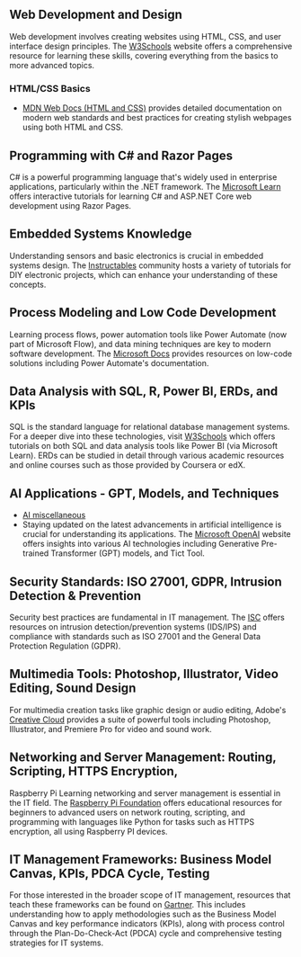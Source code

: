 ## Web Development and Design
Web development involves creating websites using HTML, CSS, and user interface
design principles. The [W3Schools](https://www.w3schools.com/) website offers a
comprehensive resource for learning these skills, covering everything from the
basics to more advanced topics.

### HTML/CSS Basics
- [MDN Web Docs (HTML and CSS)](https://developer.mozilla.org/en-US/docs/Web/HTML) provides detailed documentation on modern web standards and best practices for creating stylish webpages using both HTML and CSS.

## Programming with C# and Razor Pages

C# is a powerful programming language that's widely used in enterprise
applications, particularly within the .NET framework. The [Microsoft
Learn](https://learn.microsoft.com/) offers interactive tutorials for learning
C# and ASP.NET Core web development using Razor Pages.

## Embedded Systems Knowledge
Understanding sensors and basic electronics is crucial in embedded systems
design. The [Instructables](http://www.instructables.com/category/electronic-circuits/) community hosts a variety of tutorials for DIY electronic projects, which can enhance your understanding of these concepts.

## Process Modeling and Low Code Development
Learning process flows, power automation tools like Power Automate (now part of
Microsoft Flow), and data mining techniques are key to modern software
development. The [Microsoft Docs](https://docs.microsoft.com/) provides
resources on low-code solutions including Power Automate's documentation.

## Data Analysis with SQL, R, Power BI, ERDs, and KPIs
SQL is the standard language for relational database management systems. For a
deeper dive into these technologies, visit
[W3Schools](https://www.w3schools.com/sql/) which offers tutorials on both SQL
and data analysis tools like Power BI (via Microsoft Learn). ERDs can be
studied in detail through various academic resources and online courses such as
those provided by Coursera or edX.

## AI Applications - GPT, Models, and Techniques

- [AI miscellaneous](artificial-intelligence/ai)
- Staying updated on the latest advancements in artificial intelligence is
crucial for understanding its applications. The [Microsoft
OpenAI](https://openai.com/) website offers insights into various AI
technologies including Generative Pre-trained Transformer (GPT) models, and
Tict Tool.

## Security Standards: ISO 27001, GDPR, Intrusion Detection & Prevention
Security best practices are fundamental in IT management. The
[ISC](https://isc.org/) offers resources on intrusion detection/prevention
systems (IDS/IPS) and compliance with standards such as ISO 27001 and the
General Data Protection Regulation (GDPR).

## Multimedia Tools: Photoshop, Illustrator, Video Editing, Sound Design
For multimedia creation tasks like graphic design or audio editing, Adobe's
[Creative Cloud](https://www.adobe.com/products/creative-cloud.html) provides a
suite of powerful tools including Photoshop, Illustrator, and Premiere Pro for
video and sound work.

## Networking and Server Management: Routing, Scripting, HTTPS Encryption,
Raspberry Pi
Learning networking and server management is essential in the IT field. The
[Raspberry Pi Foundation](https://www.raspberrypi.org/learn/) offers
educational resources for beginners to advanced users on network routing,
scripting, and programming with languages like Python for tasks such as HTTPS
encryption, all using Raspberry PI devices.

## IT Management Frameworks: Business Model Canvas, KPIs, PDCA Cycle, Testing
For those interested in the broader scope of IT management, resources that
teach these frameworks can be found on [Gartner](https://www.gartner.com/).
This includes understanding how to apply methodologies such as the Business
Model Canvas and key performance indicators (KPIs), along with process control
through the Plan-Do-Check-Act (PDCA) cycle and comprehensive testing strategies
for IT systems.
